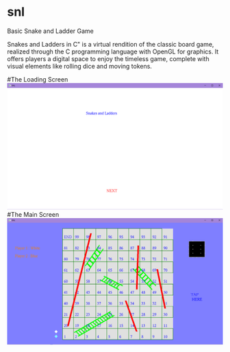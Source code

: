 # snl
Basic Snake and Ladder Game

Snakes and Ladders in C" is a virtual rendition of the classic board game, realized through the C programming language with OpenGL for graphics. It offers players a digital space to enjoy the timeless game, complete with visual elements like rolling dice and moving tokens.

#The Loading Screen
![The Loading Screen](https://github.com/esc4norrr/snl/blob/main/screenshots/snl1.png)
#The Main Screen
![The Game Screen](https://github.com/esc4norrr/snl/blob/main/screenshots/snl2.png)

